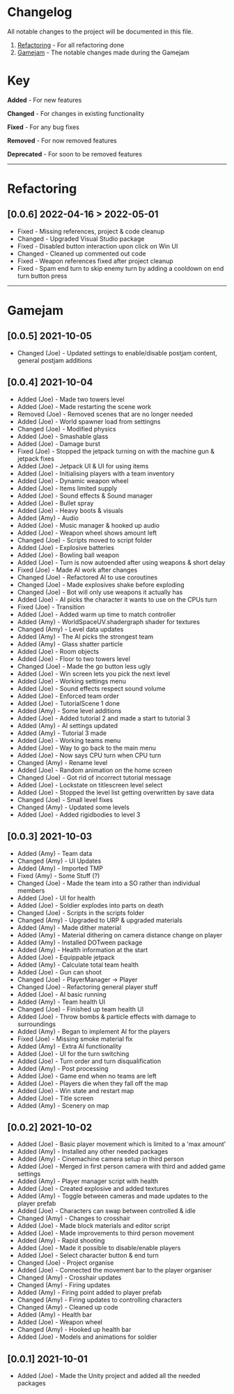 # Changelog

All notable changes to the project will be documented in this file.


1. [Refactoring](#refactoring) - For all refactoring done
2. [Gamejam](#gamejam) - The notable changes made during the Gamejam

# Key

**Added** - For new features

**Changed** - For changes in existing functionality

**Fixed** - For any bug fixes

**Removed** - For now removed features

**Deprecated** - For soon to be removed features

---

# Refactoring

## [0.0.6] 2022-04-16 > 2022-05-01
* Fixed - Missing references, project & code cleanup
* Changed - Upgraded Visual Studio package
* Fixed - Disabled button interaction upon click on Win UI
* Changed - Cleaned up commented out code
* Fixed - Weapon references fixed after project cleanup
* Fixed - Spam end turn to skip enemy turn by adding a cooldown on end turn button press

---
# Gamejam

## [0.0.5] 2021-10-05
* Changed (Joe) - Updated settings to enable/disable postjam content, general postjam additions

## [0.0.4] 2021-10-04
* Added (Joe) - Made two towers level
* Added (Joe) - Made restarting the scene work
* Removed (Joe) - Removed scenes that are no longer needed
* Added (Joe) - World spawner load from settingns
* Changed (Joe) - Modified physics
* Added (Joe) - Smashable glass
* Added (Joe) - Damage burst
* Fixed (Joe) - Stopped the jetpack turning on with the machine gun & jetpack fixes
* Added (Joe) - Jetpack UI & UI for using items
* Added (Joe) - Initialising players with a team inventory
* Added (Joe) - Dynamic weapon wheel
* Added (Joe) - Items limited supply
* Added (Joe) - Sound effects & Sound manager
* Added (Joe) - Bullet spray
* Added (Joe) - Heavy boots & visuals
* Added (Amy) - Audio
* Added (Joe) - Music manager & hooked up audio
* Added (Joe) - Weapon wheel shows amount left
* Changed (Joe) - Scripts moved to script folder
* Added (Joe) - Explosive batteries
* Added (Joe) - Bowling ball weapon
* Added (Joe) - Turn is now autoended after using weapons & short delay
* Fixed (Joe) - Made AI work after changes
* Changed (Joe) - Refactored AI to use coroutines
* Changed (Joe) - Made explosives shake before exploding 
* Changed (Joe) - Bot will only use weapons it actually has
* Added (Joe) - AI picks the character it wants to use on the CPUs turn
* Fixed (Joe) - Transition
* Added (Joe) - Added warm up time to match controller
* Added (Amy) - WorldSpaceUV.shadergraph shader for textures
* Changed (Amy) - Level data updates
* Added (Amy) - The AI picks the strongest team
* Added (Amy) - Glass shatter particle
* Added (Joe) - Room objects
* Added (Joe) - Floor to two towers level
* Changed (Joe) - Made the go button less ugly
* Added (Joe) - Win screen lets you pick the next level
* Added (Joe) - Working settings menu
* Added (Joe) - Sound effects respect sound volume
* Added (Joe) - Enforced team order
* Added (Joe) - TutorialScene 1 done
* Added (Amy) - Some level additions
* Added (Joe) - Added tutorial 2 and made a start to tutorial 3
* Added (Amy) - AI settings updated
* Added (Amy) - Tutorial 3 made
* Added (Joe) - Working teams menu
* Added (Joe) - Way to go back to the main menu
* Added (Joe) - Now says CPU turn when CPU turn
* Changed (Amy) - Rename level
* Added (Joe) - Random animation on the home screen
* Changed (Joe) - Got rid of incorrect tutorial message
* Added (Joe) - Lockstate on titlescreen level select
* Added (Joe) - Stopped the level list getting overwritten by save data
* Changed (Joe) - Small level fixes
* Changed (Amy) - Updated some levels
* Added (Joe) - Added rigidbodies to level 3

## [0.0.3] 2021-10-03
* Added (Amy) - Team data
* Changed (Amy) - UI Updates
* Added (Amy) - Imported TMP
* Fixed (Amy) - Some Stuff (?)
* Changed (Joe) - Made the team into a SO rather than individual members
* Added (Joe) - UI for health
* Added (Joe) - Soldier explodes into parts on death
* Changed (Joe) - Scripts in the scripts folder
* Changed (Amy) - Upgraded to URP & upgraded materials
* Added (Amy) - Made dither material
* Added (Amy) - Material dithering on camera distance change on player
* Added (Amy) - Installed DOTween package
* Added (Amy) - Health information at the start
* Added (Joe) - Equippable jetpack
* Added (Amy) - Calculate total team health
* Added (Joe) - Gun can shoot
* Changed (Joe) - PlayerManager -> Player
* Changed (Joe) - Refactoring general player stuff
* Added (Joe) - AI basic running
* Added (Amy) - Team health UI
* Changed (Joe) - Finished up team health UI
* Added (Joe) - Throw bombs & particle effects with damage to surroundings
* Added (Amy) - Began to implement AI for the players
* Fixed (Joe) - Missing smoke material fix
* Added (Amy) - Extra AI functionality
* Added (Joe) - UI for the turn switching
* Added (Joe) - Turn order and turn disqualification
* Added (Amy) - Post processing
* Added (Joe) - Game end when no teams are left
* Added (Joe) - Players die when they fall off the map
* Added (Joe) - Win state and restart map
* Added (Joe) - Title screen
* Added (Amy) - Scenery on map

## [0.0.2] 2021-10-02
* Added (Joe) - Basic player movement which is limited to a 'max amount'
* Added (Amy) - Installed any other needed packages
* Added (Amy) - Cinemachine camera setup in third person
* Added (Joe) - Merged in first person camera with third and added game settings
* Added (Amy) - Player manager script with health
* Added (Joe) - Created explosive and added textures
* Added (Amy) - Toggle between cameras and made updates to the player prefab
* Added (Joe) - Characters can swap between controlled & idle
* Changed (Amy) - Changes to crosshair
* Added (Joe) - Made block materials and editor script
* Added (Joe) - Made improvements to third person movement
* Added (Amy) - Rapid shooting
* Added (Joe) - Made it possible to disable/enable players
* Added (Joe) - Select character button & end turn 
* Changed (Joe) - Project organise
* Added (Joe) - Connected the movement bar to the player organiser
* Changed (Amy) - Crosshair updates
* Changed (Amy) - Firing updates
* Added (Amy) - Firing point added to player prefab
* Changed (Amy) - Firing updates to controlling characters
* Changed (Amy) - Cleaned up code
* Added (Amy) - Health bar
* Added (Joe) - Weapon wheel
* Changed (Amy) - Hooked up health bar
* Added (Joe) - Models and animations for soldier

## [0.0.1] 2021-10-01
* Added (Joe) - Made the Unity project and added all the needed packages
